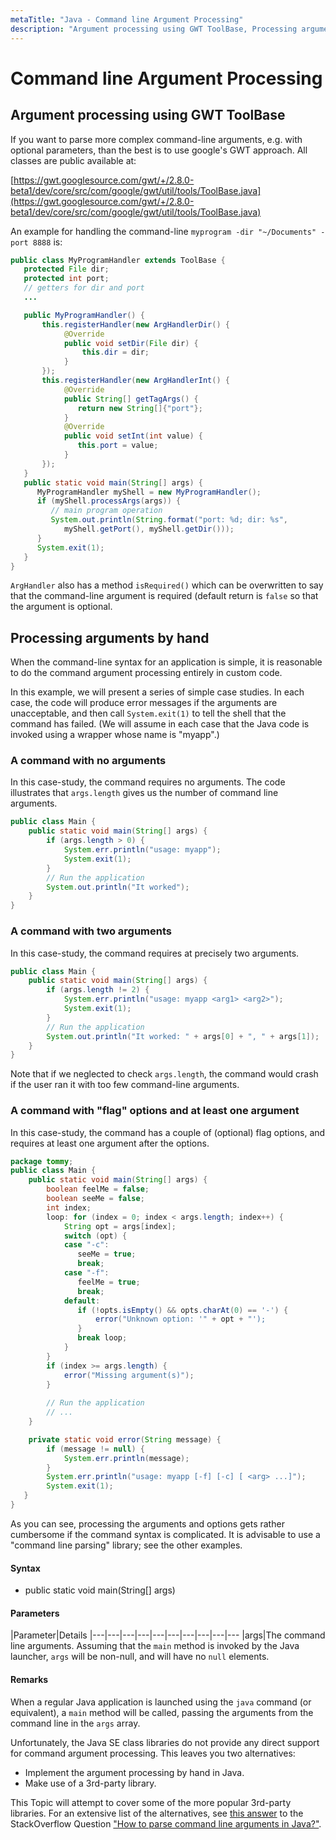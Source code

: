 ```yaml
---
metaTitle: "Java - Command line Argument Processing"
description: "Argument processing using GWT ToolBase, Processing arguments by hand"
---
```


# Command line Argument Processing



## Argument processing using GWT ToolBase


If you want to parse more complex command-line arguments, e.g. with optional parameters, than the best is to use google's GWT approach.
All classes are public available at:

[https://gwt.googlesource.com/gwt/+/2.8.0-beta1/dev/core/src/com/google/gwt/util/tools/ToolBase.java](https://gwt.googlesource.com/gwt/+/2.8.0-beta1/dev/core/src/com/google/gwt/util/tools/ToolBase.java)

An example for handling the command-line `myprogram -dir "~/Documents" -port 8888` is:

```java
public class MyProgramHandler extends ToolBase {
   protected File dir;
   protected int port;
   // getters for dir and port
   ...

   public MyProgramHandler() {
       this.registerHandler(new ArgHandlerDir() {
            @Override
            public void setDir(File dir) {
                this.dir = dir;
            }
       });
       this.registerHandler(new ArgHandlerInt() {
            @Override
            public String[] getTagArgs() {
               return new String[]{"port"};
            }
            @Override
            public void setInt(int value) {
               this.port = value;
            }
       });
   }
   public static void main(String[] args) {
      MyProgramHandler myShell = new MyProgramHandler();
      if (myShell.processArgs(args)) {
         // main program operation
         System.out.println(String.format("port: %d; dir: %s",
            myShell.getPort(), myShell.getDir()));
      }
      System.exit(1);
   }
}

```

`ArgHandler` also has a method `isRequired()` which can be overwritten to say that the command-line argument is required (default return is `false` so that the argument is optional.



## Processing arguments by hand


When the command-line syntax for an application is simple, it is reasonable to do the command argument processing entirely in custom code.

In this example, we will present a series of simple case studies.  In each case, the code will produce error messages if the arguments are unacceptable, and then call `System.exit(1)` to tell the shell that the command has failed.  (We will assume in each case that the Java code is invoked using a wrapper whose name is "myapp".)

### A command with no arguments

In this case-study, the command requires no arguments.  The code illustrates that `args.length` gives us the number of command line arguments.

```java
public class Main {
    public static void main(String[] args) {
        if (args.length > 0) {
            System.err.println("usage: myapp");
            System.exit(1);
        }
        // Run the application
        System.out.println("It worked");
    }
}

```

### A command with two arguments

In this case-study, the command requires at precisely two arguments.

```java
public class Main {
    public static void main(String[] args) {
        if (args.length != 2) {
            System.err.println("usage: myapp <arg1> <arg2>");
            System.exit(1);
        }
        // Run the application
        System.out.println("It worked: " + args[0] + ", " + args[1]);
    }
}

```

Note that if we neglected to check `args.length`, the command would crash if the user ran it with too few command-line arguments.

### A command with "flag" options and at least one argument

In this case-study, the command has a couple of (optional) flag options, and requires at least one argument after the options.

```java
package tommy;
public class Main {
    public static void main(String[] args) {
        boolean feelMe = false;
        boolean seeMe = false;
        int index;
        loop: for (index = 0; index < args.length; index++) {
            String opt = args[index];
            switch (opt) {
            case "-c":
               seeMe = true;
               break;
            case "-f":
               feelMe = true;
               break;
            default:
               if (!opts.isEmpty() && opts.charAt(0) == '-') {
                   error("Unknown option: '" + opt + "');
               }
               break loop;
            }
        }
        if (index >= args.length) {
            error("Missing argument(s)");
        }      
        
        // Run the application
        // ...
    }

    private static void error(String message) {
        if (message != null) {
            System.err.println(message);
        }
        System.err.println("usage: myapp [-f] [-c] [ <arg> ...]");
        System.exit(1);
   }
}

```

As you can see, processing the arguments and options gets rather cumbersome if the command syntax is complicated.  It is advisable to use a "command line parsing" library; see the other examples.



#### Syntax


- public static void main(String[] args)



#### Parameters


|Parameter|Details
|---|---|---|---|---|---|---|---|---|---
|args|The command line arguments.  Assuming that the `main` method is invoked by the Java launcher, `args` will be non-null, and will have no `null` elements.



#### Remarks


When a regular Java application is launched using the `java` command (or equivalent), a `main` method will be called, passing the arguments from the command line in the `args` array.

Unfortunately, the Java SE class libraries do not provide any direct support for command argument processing. This leaves you two alternatives:

- Implement the argument processing by hand in Java.
- Make use of a 3rd-party library.

This Topic will attempt to cover some of the more popular 3rd-party libraries.  For an extensive list of the alternatives, see [this answer](http://stackoverflow.com/a/7829772/139985) to the StackOverflow Question ["How to parse command line arguments in Java?"](http://stackoverflow.com/a/7829772).

